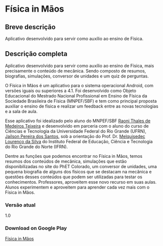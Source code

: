 # Física in Mãos

## Breve descrição

Aplicativo desenvolvido para servir como auxílio ao ensino de Física.

## Descrição completa
Aplicativo desenvolvido para servir como auxílio ao ensino de Física, mais precisamente o conteúdo de mecânica. Sendo composto de resumos, biografias, simulações, conversor de unidades e um quiz de perguntas.

O Física in Mãos é um aplicativo para o sistema operacional Android, com versões iguais ou superiores a 4.1. Foi desenvolvido como Objeto Educacional do Mestrado Nacional Profissional em Ensino de Física da Sociedade Brasileira de Física (MNPEF/SBF) e tem como principal proposta auxiliar o ensino de física e realizar um feedback entre as novas tecnologias e a sala de aula.

Esse aplicativo foi idealizado pelo aluno do MNPEF/SBF [Raoni Thales de Medeiros Teixeira](http://buscatextual.cnpq.br/buscatextual/visualizacv.do?id=K4876467T1) e desenvolvido em parceria com o aluno do curso de Ciências e Tecnologia da Universidade Federal do Rio Grande (UFRN), [Jailson Pereira dos Santos](http://buscatextual.cnpq.br/buscatextual/visualizacv.do?id=K4387526Z4), sob a orientação do Prof. Dr. [Melquisedec Lourenço da Silva](http://buscatextual.cnpq.br/buscatextual/visualizacv.do?id=K4794978Y0) do Instituto Federal de Educação, Ciência e Tecnologia do Rio Grande do Norte (IFRN).

Dentre as funções que podemos encontrar no Física in Mãos, temos resumos dos conteúdos de mecânica, simulações que estão disponibilizadas no site do PhET Colorado, um conversor de unidades, uma pequena biografia de alguns dos físicos que se destacam na mecânica e questões desses conteúdos que podem ser utilizadas para testar os conhecimentos. Professores, aproveitem esse novo recurso em suas aulas. Alunos experimentem e aproveitem para aprender cada vez mais com o Física in Mãos.

### Versão atual
1.0

### Download on Google Play
[Física in Mãos](https://play.google.com/store/apps/details?id=raoni.ifrn.mestrado.fisicainmaos)
